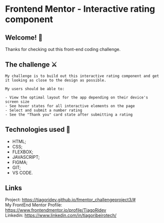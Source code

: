 # Frontend Mentor - Interactive rating component

## Welcome! 👋

Thanks for checking out this front-end coding challenge.

## The challenge ⚔️

    My challenge is to build out this interactive rating component and get it looking as close to the design as possible.

    My users should be able to:

    - View the optimal layout for the app depending on their device's screen size
    - See hover states for all interactive elements on the page
    - Select and submit a number rating
    - See the "Thank you" card state after submitting a rating


## Technologies used 💾

- HTML;
- CSS;
- FLEXBOX;
- JAVASCRIPT;
- FIGMA;
- GIT;
- VS CODE.


## Links
Project: https://tiagoridev.github.io/fmentor_challengeproject3/# <br>
My FrontEnd Mentor Profile:  https://www.frontendmentor.io/profile/TiagoRidev <br>
Linkedin: https://www.linkedin.com/in/tiagoribeirotech/ <br>